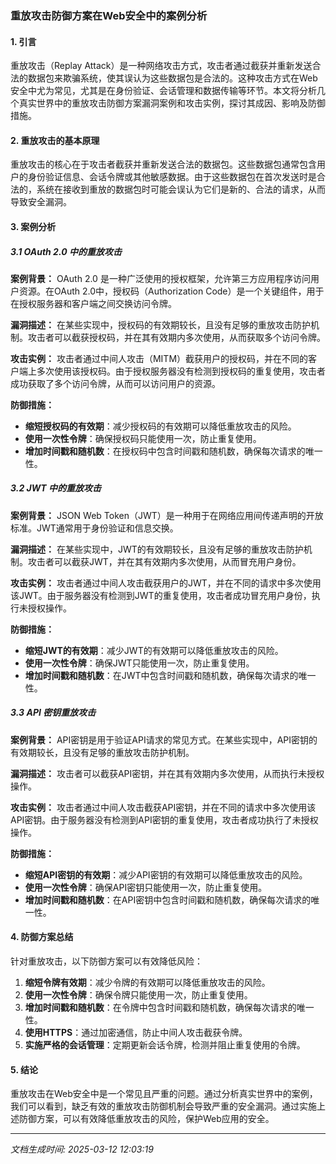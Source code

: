 ### 重放攻击防御方案在Web安全中的案例分析

#### 1. 引言

重放攻击（Replay Attack）是一种网络攻击方式，攻击者通过截获并重新发送合法的数据包来欺骗系统，使其误认为这些数据包是合法的。这种攻击方式在Web安全中尤为常见，尤其是在身份验证、会话管理和数据传输等环节。本文将分析几个真实世界中的重放攻击防御方案漏洞案例和攻击实例，探讨其成因、影响及防御措施。

#### 2. 重放攻击的基本原理

重放攻击的核心在于攻击者截获并重新发送合法的数据包。这些数据包通常包含用户的身份验证信息、会话令牌或其他敏感数据。由于这些数据包在首次发送时是合法的，系统在接收到重放的数据包时可能会误认为它们是新的、合法的请求，从而导致安全漏洞。

#### 3. 案例分析

##### 3.1 OAuth 2.0 中的重放攻击

**案例背景：**
OAuth 2.0 是一种广泛使用的授权框架，允许第三方应用程序访问用户资源。在OAuth 2.0中，授权码（Authorization Code）是一个关键组件，用于在授权服务器和客户端之间交换访问令牌。

**漏洞描述：**
在某些实现中，授权码的有效期较长，且没有足够的重放攻击防护机制。攻击者可以截获授权码，并在其有效期内多次使用，从而获取多个访问令牌。

**攻击实例：**
攻击者通过中间人攻击（MITM）截获用户的授权码，并在不同的客户端上多次使用该授权码。由于授权服务器没有检测到授权码的重复使用，攻击者成功获取了多个访问令牌，从而可以访问用户的资源。

**防御措施：**
- **缩短授权码的有效期**：减少授权码的有效期可以降低重放攻击的风险。
- **使用一次性令牌**：确保授权码只能使用一次，防止重复使用。
- **增加时间戳和随机数**：在授权码中包含时间戳和随机数，确保每次请求的唯一性。

##### 3.2 JWT 中的重放攻击

**案例背景：**
JSON Web Token（JWT）是一种用于在网络应用间传递声明的开放标准。JWT通常用于身份验证和信息交换。

**漏洞描述：**
在某些实现中，JWT的有效期较长，且没有足够的重放攻击防护机制。攻击者可以截获JWT，并在其有效期内多次使用，从而冒充用户身份。

**攻击实例：**
攻击者通过中间人攻击截获用户的JWT，并在不同的请求中多次使用该JWT。由于服务器没有检测到JWT的重复使用，攻击者成功冒充用户身份，执行未授权操作。

**防御措施：**
- **缩短JWT的有效期**：减少JWT的有效期可以降低重放攻击的风险。
- **使用一次性令牌**：确保JWT只能使用一次，防止重复使用。
- **增加时间戳和随机数**：在JWT中包含时间戳和随机数，确保每次请求的唯一性。

##### 3.3 API 密钥重放攻击

**案例背景：**
API密钥是用于验证API请求的常见方式。在某些实现中，API密钥的有效期较长，且没有足够的重放攻击防护机制。

**漏洞描述：**
攻击者可以截获API密钥，并在其有效期内多次使用，从而执行未授权操作。

**攻击实例：**
攻击者通过中间人攻击截获API密钥，并在不同的请求中多次使用该API密钥。由于服务器没有检测到API密钥的重复使用，攻击者成功执行了未授权操作。

**防御措施：**
- **缩短API密钥的有效期**：减少API密钥的有效期可以降低重放攻击的风险。
- **使用一次性令牌**：确保API密钥只能使用一次，防止重复使用。
- **增加时间戳和随机数**：在API密钥中包含时间戳和随机数，确保每次请求的唯一性。

#### 4. 防御方案总结

针对重放攻击，以下防御方案可以有效降低风险：

1. **缩短令牌有效期**：减少令牌的有效期可以降低重放攻击的风险。
2. **使用一次性令牌**：确保令牌只能使用一次，防止重复使用。
3. **增加时间戳和随机数**：在令牌中包含时间戳和随机数，确保每次请求的唯一性。
4. **使用HTTPS**：通过加密通信，防止中间人攻击截获令牌。
5. **实施严格的会话管理**：定期更新会话令牌，检测并阻止重复使用的令牌。

#### 5. 结论

重放攻击在Web安全中是一个常见且严重的问题。通过分析真实世界中的案例，我们可以看到，缺乏有效的重放攻击防御机制会导致严重的安全漏洞。通过实施上述防御方案，可以有效降低重放攻击的风险，保护Web应用的安全。

---

*文档生成时间: 2025-03-12 12:03:19*



















